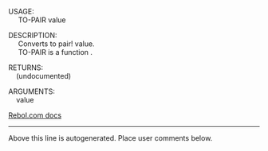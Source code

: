 USAGE:  
&nbsp;&nbsp;&nbsp;&nbsp;&nbsp;TO-PAIR&nbsp;value&nbsp;  
  
DESCRIPTION:  
&nbsp;&nbsp;&nbsp;&nbsp;&nbsp;Converts&nbsp;to&nbsp;pair!&nbsp;value.  
&nbsp;&nbsp;&nbsp;&nbsp;&nbsp;TO-PAIR&nbsp;is&nbsp;a&nbsp;function&nbsp;.  
  
RETURNS:  
&nbsp;&nbsp;&nbsp;&nbsp;(undocumented)  
  
ARGUMENTS:  
&nbsp;&nbsp;&nbsp;&nbsp;value  

[Rebol.com docs](http://www.rebol.com/r3/docs/functions/to-pair.html)
___
Above this line is autogenerated. Place user comments below.